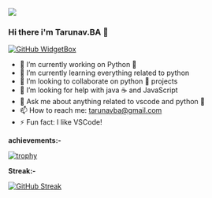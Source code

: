 ![](https://komarev.com/ghpvc/?username=TarunavBA&style=flat-square)

### Hi there  i'm Tarunav.BA 👋

[![GitHub WidgetBox](https://github-widgetbox.vercel.app/api/profile?username=TarunavBA&data=followers,repositories,stars,commits)](https://github.com/TarunavBa)


- 🔭 I’m currently working on Python 🐍
- 🌱 I’m currently learning everything related to python
- 👯 I’m looking to collaborate on python 🐍 projects
- 🤔 I’m looking for help with java ☕ and JavaScript
- 💬 Ask me about anything related to vscode and python 🐍
- 📫 How to reach me: tarunavba@gmail.com
- ⚡ Fun fact: I like VSCode! 

**achievements:-**

[![trophy](https://github-profile-trophy.vercel.app/?username=TarunavBA&theme=onedark)](https://github.com/TarunavBA)

**Streak:-**

[![GitHub Streak](http://github-readme-streak-stats.herokuapp.com?user=TarunavBA&theme=dark)](https://git.io/streak-stats)
